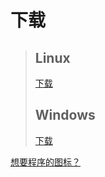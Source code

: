 # 下载  
>## Linux  
>[下载](https://github.com/Gsfess/Gsfess/raw/main/Linux/Gsfess)  
>## Windows  
>[下载](https://github.com/Gsfess/Gsfess/raw/main/Windows/Gsfess.exe)  
  
[想要程序的图标？]()

